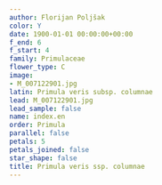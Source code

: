 ```yaml
---
author: Florijan Poljšak
color: Y
date: 1900-01-01 00:00:00+00:00
f_end: 6
f_start: 4
family: Primulaceae
flower_type: C
image:
- M_007122901.jpg
latin: Primula veris subsp. columnae
lead: M_007122901.jpg
lead_sample: false
name: index.en
order: Primula
parallel: false
petals: 5
petals_joined: false
star_shape: false
title: Primula veris ssp. columnae
---
```

